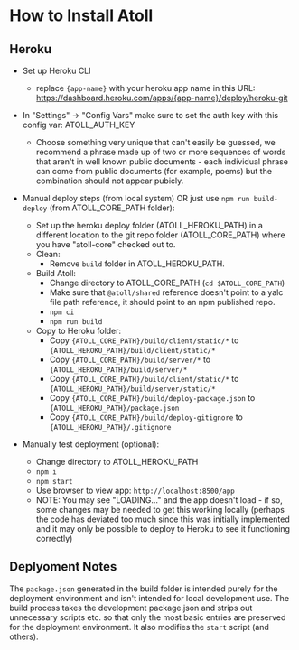 How to Install Atoll
====================

Heroku
------

* Set up Heroku CLI
  - replace `{app-name}` with your heroku app name in this URL:  
    https://dashboard.heroku.com/apps/{app-name}/deploy/heroku-git
    
* In "Settings" -> "Config Vars" make sure to set the auth key with this config var: ATOLL_AUTH_KEY
  - Choose something very unique that can't easily be guessed, we recommend a phrase made up of
    two or more sequences of words that aren't in well known public documents - each individual
    phrase can come from public documents (for example, poems) but the combination should not
    appear pubicly.
* Manual deploy steps (from local system) OR just use `npm run build-deploy`
  (from ATOLL_CORE_PATH folder):
  - Set up the heroku deploy folder (ATOLL_HEROKU_PATH) in a different location to the git repo
    folder (ATOLL_CORE_PATH) where you have "atoll-core" checked out to.
  - Clean:
    - Remove `build` folder in ATOLL_HEROKU_PATH.
  - Build Atoll:
    - Change directory to ATOLL_CORE_PATH (`cd $ATOLL_CORE_PATH`)
    - Make sure that `@atoll/shared` reference doesn't point to a yalc file path reference,
      it should point to an npm published repo.
    - `npm ci`
    - `npm run build`
  - Copy to Heroku folder:
    - Copy `{ATOLL_CORE_PATH}/build/client/static/*` to `{ATOLL_HEROKU_PATH}/build/client/static/*`
    - Copy `{ATOLL_CORE_PATH}/build/server/*` to `{ATOLL_HEROKU_PATH}/build/server/*`
    - Copy `{ATOLL_CORE_PATH}/build/client/static/*` to `{ATOLL_HEROKU_PATH}/build/server/static/*`
    - Copy `{ATOLL_CORE_PATH}/build/deploy-package.json` to `{ATOLL_HEROKU_PATH}/package.json`
    - Copy `{ATOLL_CORE_PATH}/build/deploy-gitignore` to `{ATOLL_HEROKU_PATH}/.gitignore`
* Manually test deployment (optional):
    - Change directory to ATOLL_HEROKU_PATH
    - `npm i`
    - `npm start`
    - Use browser to view app: `http://localhost:8500/app`
    - NOTE: You may see "LOADING..." and the app doesn't load - if so, some changes may be needed
      to get this working locally (perhaps the code has deviated too much since this was initially
      implemented and it may only be possible to deploy to Heroku to see it functioning correctly)

Deplyoment Notes
----------------

The `package.json` generated in the build folder is intended purely for the deployment environment
and isn't intended for local development use.  The build process takes the development package.json
and strips out unnecessary scripts etc. so that only the most basic entries are preserved for the
deployment environment.  It also modifies the `start` script (and others).

